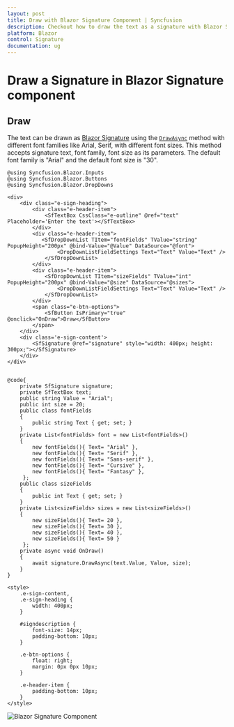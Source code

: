 ```yaml
---
layout: post
title: Draw with Blazor Signature Component | Syncfusion
description: Checkout how to draw the text as a signature with Blazor Signature component in Blazor Server App and Blazor WebAssembly App.
platform: Blazor
control: Signature
documentation: ug
---
```


# Draw a Signature in Blazor Signature component

## Draw

The text can be drawn as [Blazor Signature](https://www.syncfusion.com/blazor-components/blazor-signature) using the [`DrawAsync`](https://help.syncfusion.com/cr/blazor/Syncfusion.Blazor.Inputs.SfSignature.html#Syncfusion_Blazor_Inputs_SfSignature_DrawAsync_System_String_System_String_System_Int32_) method with different font families like Arial, Serif, with different font sizes. This method accepts signature text, font family, font size as its parameters. The default font family is "Arial" and the default font size is "30".

```cshtml
@using Syncfusion.Blazor.Inputs
@using Syncfusion.Blazor.Buttons
@using Syncfusion.Blazor.DropDowns

<div>
    <div class="e-sign-heading">
        <div class="e-header-item">
            <SfTextBox CssClass="e-outline" @ref="text" Placeholder='Enter the text'></SfTextBox>
        </div>
        <div class="e-header-item">
           <SfDropDownList TItem="fontFields" TValue="string" PopupHeight="200px" @bind-Value="@Value" DataSource="@font">
                <DropDownListFieldSettings Text="Text" Value="Text" />
            </SfDropDownList>
        </div>
        <div class="e-header-item">
            <SfDropDownList TItem="sizeFields" TValue="int" PopupHeight="200px" @bind-Value="@size" DataSource="@sizes">
                <DropDownListFieldSettings Text="Text" Value="Text" />
            </SfDropDownList>
        </div>
        <span class="e-btn-options">
            <SfButton IsPrimary="true" @onclick="OnDraw">Draw</SfButton>
        </span>
    </div>
    <div class='e-sign-content'>
        <SfSignature @ref="signature" style="width: 400px; height: 300px;"></SfSignature>
    </div>
</div>


@code{
    private SfSignature signature;
    private SfTextBox text;
    public string Value = "Arial";
    public int size = 20;
    public class fontFields
    {
        public string Text { get; set; }
    }
    private List<fontFields> font = new List<fontFields>()
    {
        new fontFields(){ Text= "Arial" },
        new fontFields(){ Text= "Serif" },
        new fontFields(){ Text= "Sans-serif" },
        new fontFields(){ Text= "Cursive" },
        new fontFields(){ Text= "Fantasy" },
     };
    public class sizeFields
    {
        public int Text { get; set; }
    }
    private List<sizeFields> sizes = new List<sizeFields>()
    {
        new sizeFields(){ Text= 20 },
        new sizeFields(){ Text= 30 },
        new sizeFields(){ Text= 40 },
        new sizeFields(){ Text= 50 }
     };
    private async void OnDraw()
    {
        await signature.DrawAsync(text.Value, Value, size);
    }
}

<style>
    .e-sign-content,
    .e-sign-heading {
        width: 400px;
    }

    #signdescription {
        font-size: 14px;
        padding-bottom: 10px;
    }

    .e-btn-options {
        float: right;
        margin: 0px 0px 10px;
    }

    .e-header-item {
        padding-bottom: 10px;
    }
</style>
```

![Blazor Signature Component](./images/blazor-signature-draw.png)